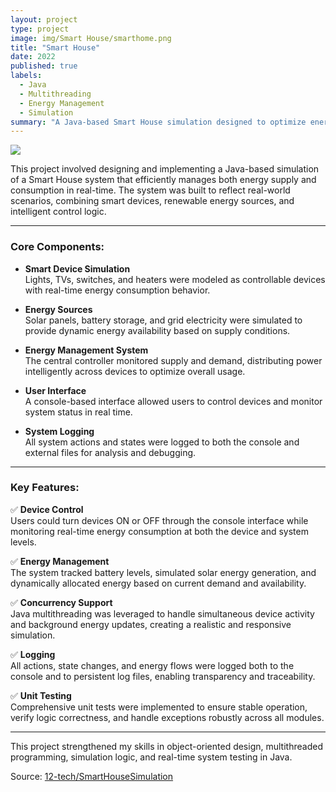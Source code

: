 ```yaml
---
layout: project
type: project
image: img/Smart House/smarthome.png
title: "Smart House"
date: 2022
published: true
labels:
  - Java
  - Multithreading
  - Energy Management
  - Simulation
summary: "A Java-based Smart House simulation designed to optimize energy supply and consumption using smart devices, renewable sources, and intelligent control systems."
---
```


<img class="img-fluid" src="../img/smart-house/smart-house-overview.png">

This project involved designing and implementing a Java-based simulation of a Smart House system that efficiently manages both energy supply and consumption in real-time. The system was built to reflect real-world scenarios, combining smart devices, renewable energy sources, and intelligent control logic.

---

### Core Components:

- **Smart Device Simulation**  
  Lights, TVs, switches, and heaters were modeled as controllable devices with real-time energy consumption behavior.

- **Energy Sources**  
  Solar panels, battery storage, and grid electricity were simulated to provide dynamic energy availability based on supply conditions.

- **Energy Management System**  
  The central controller monitored supply and demand, distributing power intelligently across devices to optimize overall usage.

- **User Interface**  
  A console-based interface allowed users to control devices and monitor system status in real time.

- **System Logging**  
  All system actions and states were logged to both the console and external files for analysis and debugging.

---

### Key Features:

✅ **Device Control**  
Users could turn devices ON or OFF through the console interface while monitoring real-time energy consumption at both the device and system levels.

✅ **Energy Management**  
The system tracked battery levels, simulated solar energy generation, and dynamically allocated energy based on current demand and availability.

✅ **Concurrency Support**  
Java multithreading was leveraged to handle simultaneous device activity and background energy updates, creating a realistic and responsive simulation.

✅ **Logging**  
All actions, state changes, and energy flows were logged both to the console and to persistent log files, enabling transparency and traceability.

✅ **Unit Testing**  
Comprehensive unit tests were implemented to ensure stable operation, verify logic correctness, and handle exceptions robustly across all modules.

---

This project strengthened my skills in object-oriented design, multithreaded programming, simulation logic, and real-time system testing in Java.

Source: <a href="https://github.com/12-tech/SmartHouseSimulation"><i class="large github icon"></i>12-tech/SmartHouseSimulation</a>
